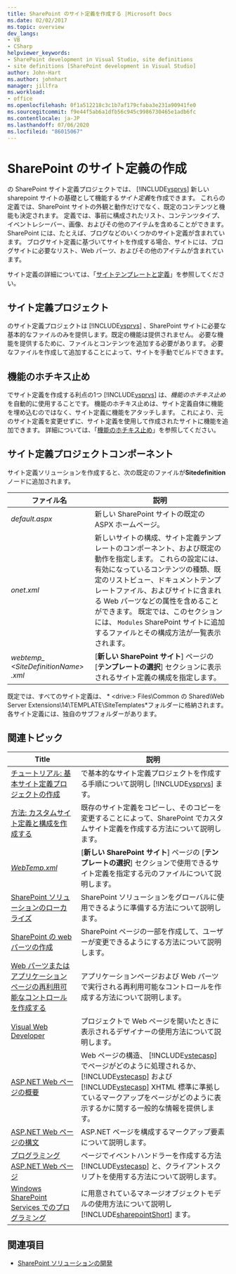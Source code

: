 ```yaml
---
title: SharePoint のサイト定義を作成する |Microsoft Docs
ms.date: 02/02/2017
ms.topic: overview
dev_langs:
- VB
- CSharp
helpviewer_keywords:
- SharePoint development in Visual Studio, site definitions
- site definitions [SharePoint development in Visual Studio]
author: John-Hart
ms.author: johnhart
manager: jillfra
ms.workload:
- office
ms.openlocfilehash: 0f1a512218c3c1b7af179cfaba3e231a90941fe0
ms.sourcegitcommit: f9e44f5ab6a1dfb56c945c9986730465e1adb6fc
ms.contentlocale: ja-JP
ms.lasthandoff: 07/06/2020
ms.locfileid: "86015067"
---
```

# <a name="create-site-definitions-for-sharepoint"></a>SharePoint のサイト定義の作成
  の SharePoint サイト定義プロジェクトでは、 [!INCLUDE[vsprvs](../sharepoint/includes/vsprvs-md.md)] 新しい sharepoint サイトの基礎として機能する*サイト定義*を作成できます。 これらの定義では、SharePoint サイトの外観と動作だけでなく、既定のコンテンツと機能も決定されます。 定義では、事前に構成されたリスト、コンテンツタイプ、イベントレシーバー、画像、およびその他のアイテムを含めることができます。 SharePoint には、たとえば、ブログなどのいくつかのサイト定義が含まれています。 ブログサイト定義に基づいてサイトを作成する場合、サイトには、ブログサイトに必要なリスト、Web パーツ、およびその他のアイテムが含まれています。

 サイト定義の詳細については、「[サイトテンプレートと定義](/previous-versions/office/developer/sharepoint-2010/ms434313(v=office.14))」を参照してください。

## <a name="site-definition-projects"></a>サイト定義プロジェクト
 のサイト定義プロジェクトは [!INCLUDE[vsprvs](../sharepoint/includes/vsprvs-md.md)] 、SharePoint サイトに必要な基本的なファイルのみを提供します。既定の機能は提供されません。 必要な機能を提供するために、ファイルとコンテンツを追加する必要があります。 必要なファイルを作成して追加することによって、サイトを手動でビルドできます。

## <a name="feature-stapling"></a>機能のホチキス止め
 でサイト定義を作成する利点の1つ [!INCLUDE[vsprvs](../sharepoint/includes/vsprvs-md.md)] は、*機能のホチキス止め*を自動的に使用することです。 機能のホチキス止めは、サイト定義自体に機能を埋め込むのではなく、サイト定義に機能をアタッチします。 これにより、元のサイト定義を変更せずに、サイト定義を使用して作成されたサイトに機能を追加できます。 詳細については、「[機能のホチキス止め](/previous-versions/office/developer/sharepoint-2007/bb861862(v=office.12))」を参照してください。

## <a name="site-definition-project-components"></a>サイト定義プロジェクトコンポーネント
 サイト定義ソリューションを作成すると、次の既定のファイルが**Sitedefinition**ノードに追加されます。

|ファイル名|説明|
|---------------|-----------------|
|*default.aspx*|新しい SharePoint サイトの既定の ASPX ホームページ。|
|*onet.xml*|新しいサイトの構成、サイト定義テンプレートのコンポーネント、および既定の動作を指定します。 これらの設定には、有効になっているコンテンツの種類、既定のリストビュー、ドキュメントテンプレートファイル、およびサイトに含まれる Web パーツなどの属性を含めることができます。 既定では、このセクションには、 `Modules` SharePoint サイトに追加するファイルとその構成方法が一覧表示されます。|
|*webtemp_ \<SiteDefinitionName> .xml*|[**新しい SharePoint サイト**] ページの [**テンプレートの選択**] セクションに表示されるサイト定義の構成を指定します。|

 既定では、すべてのサイト定義は、 * \<drive:> Files\Common の Shared\Web Server Extensions\14\TEMPLATE\SiteTemplates*フォルダーに格納されます。 各サイト定義には、独自のサブフォルダーがあります。

## <a name="related-topics"></a>関連トピック

|Title|説明|
|-----------|-----------------|
|[チュートリアル: 基本サイト定義プロジェクトの作成](../sharepoint/walkthrough-create-a-basic-site-definition-project.md)|で基本的なサイト定義プロジェクトを作成する手順について説明し [!INCLUDE[vsprvs](../sharepoint/includes/vsprvs-md.md)] ます。|
|[方法: カスタムサイト定義と構成を作成する](/previous-versions/office/developer/sharepoint-2010/ms454677(v=office.14))|既存のサイト定義をコピーし、そのコピーを変更することによって、SharePoint でカスタムサイト定義を作成する方法について説明します。|
|[*WebTemp.xml*](/previous-versions/office/developer/sharepoint-2010/ms447717(v=office.14))|[**新しい SharePoint サイト**] ページの [**テンプレートの選択**] セクションで使用できるサイト定義を指定する元のファイルについて説明します。|
|[SharePoint ソリューションのローカライズ](../sharepoint/localizing-sharepoint-solutions.md)|SharePoint ソリューションをグローバルに使用できるように準備する方法について説明します。|
|[SharePoint の web パーツの作成](../sharepoint/creating-web-parts-for-sharepoint.md)|SharePoint ページの一部を作成して、ユーザーが変更できるようにする方法について説明します。|
|[Web パーツまたはアプリケーションページの再利用可能なコントロールを作成する](../sharepoint/creating-reusable-controls-for-web-parts-or-application-pages.md)|アプリケーションページおよび Web パーツで実行される再利用可能なコントロールを作成する方法について説明します。|
|[Visual Web Developer](/previous-versions/visualstudio/visual-studio-2010/ms178093(v=vs.100))|プロジェクトで Web ページを開いたときに表示されるデザイナーの使用方法について説明します。|
|[ASP.NET Web ページの概要](/previous-versions/aspnet/428509ah(v=vs.100))|Web ページの構造、 [!INCLUDE[vstecasp](../sharepoint/includes/vstecasp-md.md)] でページがどのように処理されるか、 [!INCLUDE[vstecasp](../sharepoint/includes/vstecasp-md.md)] および [!INCLUDE[vstecasp](../sharepoint/includes/vstecasp-md.md)] XHTML 標準に準拠しているマークアップをページがどのように表示するかに関する一般的な情報を提供します。|
|[ASP.NET Web ページの構文](/previous-versions/aspnet/k33801s3(v=vs.100))|ASP.NET ページを構成するマークアップ要素について説明します。|
|[プログラミング ASP.NET Web ページ](/previous-versions/aspnet/0yt4zca8(v=vs.100))|ページでイベントハンドラーを作成する方法 [!INCLUDE[vstecasp](../sharepoint/includes/vstecasp-md.md)] と、クライアントスクリプトを使用する方法について説明します。|
|[Windows SharePoint Services でのプログラミング](/previous-versions/office/developer/sharepoint-services/ms430674(v=office.12))|に用意されているマネージオブジェクトモデルの使用方法について説明し [!INCLUDE[sharepointShort](../sharepoint/includes/sharepointshort-md.md)] ます。|

## <a name="see-also"></a>関連項目
- [SharePoint ソリューションの開発](../sharepoint/developing-sharepoint-solutions.md)
